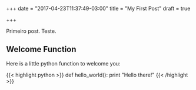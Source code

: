 +++
date = "2017-04-23T11:37:49-03:00"
title = "My First Post"
draft = true

+++


Primeiro post. Teste.

## Welcome Function

Here is a little python function to welcome you:

{{< highlight python >}}
def hello_world():
    print "Hello there!"
{{< /highlight >}}
